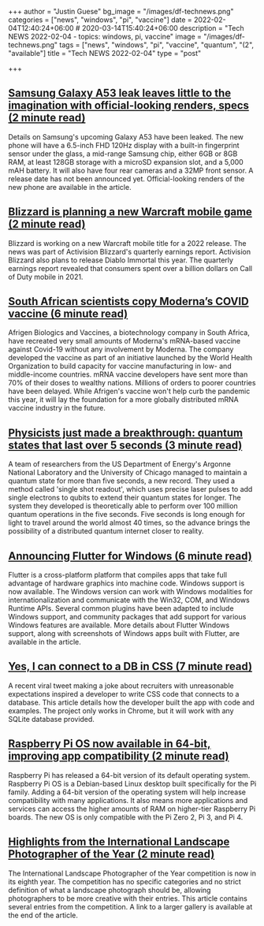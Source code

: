 +++
author = "Justin Guese"
bg_image = "/images/df-technews.png"
categories = ["news", "windows", "pi", "vaccine"]
date = 2022-02-04T12:40:24+06:00 # 2020-03-14T15:40:24+06:00
description = "Tech NEWS 2022-02-04 - topics: windows, pi, vaccine"
image = "/images/df-technews.png"
tags = ["news", "windows", "pi", "vaccine", "quantum", "(2", "available"]
title = "Tech NEWS 2022-02-04"
type = "post"

+++

## [Samsung Galaxy A53 leak leaves little to the imagination with official-looking renders, specs (2 minute read)](https://9to5google.com/2022/02/03/galaxy-a53-specs-leak-renders/)

Details on Samsung's upcoming Galaxy A53 have been leaked. The new phone will have a 6.5-inch FHD 120Hz display with a built-in fingerprint sensor under the glass, a mid-range Samsung chip, either 6GB or 8GB RAM, at least 128GB storage with a microSD expansion slot, and a 5,000 mAH battery. It will also have four rear cameras and a 32MP front sensor. A release date has not been announced yet. Official-looking renders of the new phone are available in the article.

## [Blizzard is planning a new Warcraft mobile game (2 minute read)](https://www.theverge.com/2022/2/3/22916663/activision-blizzard-warcraft-mobile-game-2022-release-date)

Blizzard is working on a new Warcraft mobile title for a 2022 release. The news was part of Activision Blizzard's quarterly earnings report. Activision Blizzard also plans to release Diablo Immortal this year. The quarterly earnings report revealed that consumers spent over a billion dollars on Call of Duty mobile in 2021.

## [South African scientists copy Moderna’s COVID vaccine (6 minute read)](https://www.nature.com/articles/d41586-022-00293-2)

Afrigen Biologics and Vaccines, a biotechnology company in South Africa, have recreated very small amounts of Moderna's mRNA-based vaccine against Covid-19 without any involvement by Moderna. The company developed the vaccine as part of an initiative launched by the World Health Organization to build capacity for vaccine manufacturing in low- and middle-income countries. mRNA vaccine developers have sent more than 70% of their doses to wealthy nations. Millions of orders to poorer countries have been delayed. While Afrigen's vaccine won't help curb the pandemic this year, it will lay the foundation for a more globally distributed mRNA vaccine industry in the future.

## [Physicists just made a breakthrough: quantum states that last over 5 seconds (3 minute read)](https://interestingengineering.com/quatum-state-over-5-seconds)

A team of researchers from the US Department of Energy's Argonne National Laboratory and the University of Chicago managed to maintain a quantum state for more than five seconds, a new record. They used a method called 'single shot readout', which uses precise laser pulses to add single electrons to qubits to extend their quantum states for longer. The system they developed is theoretically able to perform over 100 million quantum operations in the five seconds. Five seconds is long enough for light to travel around the world almost 40 times, so the advance brings the possibility of a distributed quantum internet closer to reality.

## [Announcing Flutter for Windows (6 minute read)](https://medium.com/flutter/announcing-flutter-for-windows-6979d0d01fed)

Flutter is a cross-platform platform that compiles apps that take full advantage of hardware graphics into machine code. Windows support is now available. The Windows version can work with Windows modalities for internationalization and communicate with the Win32, COM, and Windows Runtime APIs. Several common plugins have been adapted to include Windows support, and community packages that add support for various Windows features are available. More details about Flutter Windows support, along with screenshots of Windows apps built with Flutter, are available in the article.

## [Yes, I can connect to a DB in CSS (7 minute read)](https://bit.ly/3301Vze/1/0100017ec46d57bc-bc2e1a13-3043-49f4-af44-b5c8e6e2c83e-000000/YPlObx1JeBVJKW75_gzXKAGyggcMDCkH_fGJ53skQVg=235)

A recent viral tweet making a joke about recruiters with unreasonable expectations inspired a developer to write CSS code that connects to a database. This article details how the developer built the app with code and examples. The project only works in Chrome, but it will work with any SQLite database provided.

## [Raspberry Pi OS now available in 64-bit, improving app compatibility (2 minute read)](https://www.xda-developers.com/raspberry-pi-os-64-bit/)

Raspberry Pi has released a 64-bit version of its default operating system. Raspberry Pi OS is a Debian-based Linux desktop built specifically for the Pi family. Adding a 64-bit version of the operating system will help increase compatibility with many applications. It also means more applications and services can access the higher amounts of RAM on higher-tier Raspberry Pi boards. The new OS is only compatible with the Pi Zero 2, Pi 3, and Pi 4.

## [Highlights from the International Landscape Photographer of the Year (2 minute read)](https://newatlas.com/photography/international-landscape-photography-awards-2021-winners/)

The International Landscape Photographer of the Year competition is now in its eighth year. The competition has no specific categories and no strict definition of what a landscape photograph should be, allowing photographers to be more creative with their entries. This article contains several entries from the competition. A link to a larger gallery is available at the end of the article.

